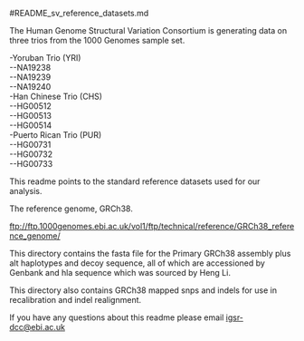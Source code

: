 #README_sv_reference_datasets.md

The Human Genome Structural Variation Consortium is generating data on three trios from the 1000 Genomes sample set.

-Yoruban Trio (YRI)  
--NA19238  
--NA19239  
--NA19240  
-Han Chinese Trio (CHS)  
--HG00512  
--HG00513  
--HG00514  
-Puerto Rican Trio (PUR)  
--HG00731  
--HG00732  
--HG00733  

This readme points to the standard reference datasets used for our analysis.

The reference genome, GRCh38.

ftp://ftp.1000genomes.ebi.ac.uk/vol1/ftp/technical/reference/GRCh38_reference_genome/

This directory contains the fasta file for the Primary GRCh38 assembly plus alt haplotypes and decoy sequence, all of which are accessioned by Genbank and hla sequence which was sourced by Heng Li.

This directory also contains GRCh38 mapped snps and indels for use in recalibration and indel realignment.

If you have any questions about this readme please email igsr-dcc@ebi.ac.uk

